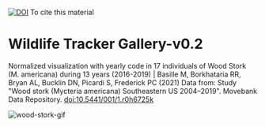 [![DOI](https://zenodo.org/badge/425970080.svg)](https://zenodo.org/badge/latestdoi/425970080)
To cite this material

# Wildlife Tracker Gallery-v0.2

Normalized visualization with yearly code in 17 individuals of Wood Stork (M. americana) during 13 years (2016-2019) | Basille M, Borkhataria RR, Bryan AL, Bucklin DN, Picardi S, Frederick PC (2021) Data from: Study "Wood stork (Mycteria americana) Southeastern US 2004–2019". Movebank Data Repository. [doi:10.5441/001/1.r0h6725k](doi:10.5441/001/1.r0h6725k)

![wood-stork-gif](wood-stork-gif)
